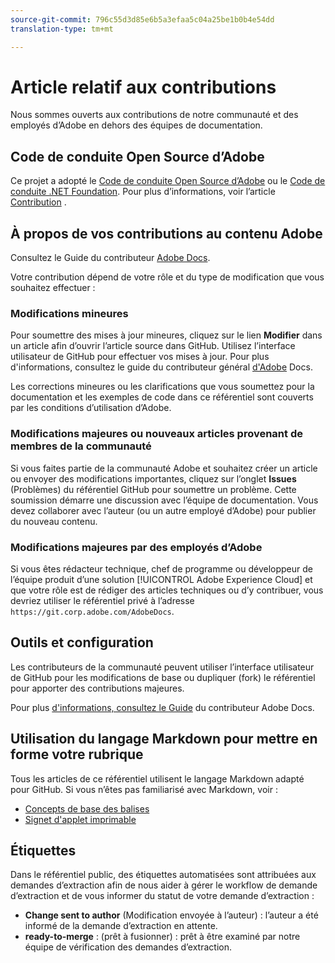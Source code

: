 ```yaml
---
source-git-commit: 796c55d3d85e6b5a3efaa5c04a25be1b0b4e54dd
translation-type: tm+mt

---
```

# Article relatif aux contributions

Nous sommes ouverts aux contributions de notre communauté et des employés d’Adobe en dehors des équipes de documentation.

## Code de conduite Open Source d’Adobe

Ce projet a adopté le [Code de conduite Open Source d’Adobe](code-of-conduct.md) ou le [Code de conduite .NET Foundation](https://dotnetfoundation.org/code-of-conduct). Pour plus d’informations, voir l’article [Contribution](contributing.md) .

## À propos de vos contributions au contenu Adobe

Consultez le Guide du contributeur [Adobe Docs](https://docs.adobe.com/help/en/contributor/contributor-guide/introduction.html).

Votre contribution dépend de votre rôle et du type de modification que vous souhaitez effectuer :

### Modifications mineures

Pour soumettre des mises à jour mineures, cliquez sur le lien **Modifier** dans un article afin d’ouvrir l’article source dans GitHub. Utilisez l’interface utilisateur de GitHub pour effectuer vos mises à jour. Pour plus d'informations, consultez le guide du contributeur général [d'Adobe](https://docs.adobe.com/help/en/contributor/contributor-guide/introduction.html) Docs.

Les corrections mineures ou les clarifications que vous soumettez pour la documentation et les exemples de code dans ce référentiel sont couverts par les conditions d’utilisation d’Adobe.

### Modifications majeures ou nouveaux articles provenant de membres de la communauté

Si vous faites partie de la communauté Adobe et souhaitez créer un article ou envoyer des modifications importantes, cliquez sur l’onglet **Issues** (Problèmes) du référentiel GitHub pour soumettre un problème. Cette soumission démarre une discussion avec l’équipe de documentation. Vous devez collaborer avec l’auteur (ou un autre employé d’Adobe) pour publier du nouveau contenu.

<!--
If you submit a pull request with significant changes to documentation and code examples, you'll see a message in the pull request asking you to submit an online contribution license agreement (CLA). You must complete the online form before we can review your pull request.
-->

### Modifications majeures par des employés d’Adobe

Si vous êtes rédacteur technique, chef de programme ou développeur de l’équipe produit d’une solution [!UICONTROL Adobe Experience Cloud] et que votre rôle est de rédiger des articles techniques ou d’y contribuer, vous devriez utiliser le référentiel privé à l’adresse `https://git.corp.adobe.com/AdobeDocs`.

<!--Employees from other parts of the Adobe world should use the public repo for minor updates.-->

## Outils et configuration

Les contributeurs de la communauté peuvent utiliser l’interface utilisateur de GitHub pour les modifications de base ou dupliquer (fork) le référentiel pour apporter des contributions majeures.

Pour plus [d'informations, consultez le Guide](https://docs.adobe.com/help/en/contributor/contributor-guide/introduction.html) du contributeur Adobe Docs.

## Utilisation du langage Markdown pour mettre en forme votre rubrique

Tous les articles de ce référentiel utilisent le langage Markdown adapté pour GitHub. Si vous n’êtes pas familiarisé avec Markdown, voir :

* [Concepts de base des balises](https://help.github.com/articles/getting-started-with-writing-and-formatting-on-github/)
* [Signet d'applet imprimable](https://guides.github.com/pdfs/markdown-cheatsheet-online.pdf)

## Étiquettes

Dans le référentiel public, des étiquettes automatisées sont attribuées aux demandes d’extraction afin de nous aider à gérer le workflow de demande d’extraction et de vous informer du statut de votre demande d’extraction :

* **Change sent to author** (Modification envoyée à l’auteur) : l’auteur a été informé de la demande d’extraction en attente.
* **ready-to-merge** : (prêt à fusionner) : prêt à être examiné par notre équipe de vérification des demandes d’extraction.
